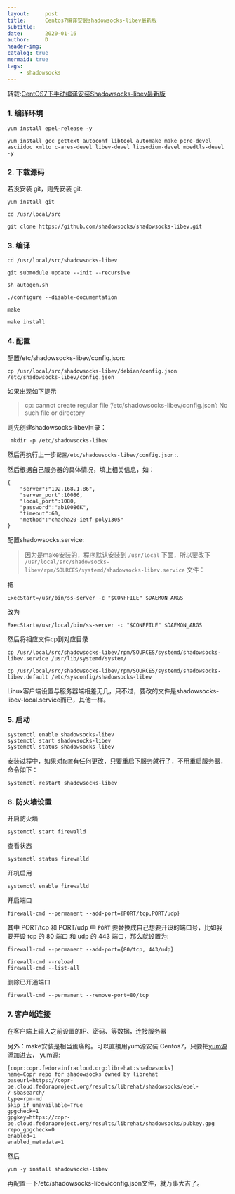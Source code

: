 ```yaml
---
layout:     post
title:      Centos7编译安装shadowsocks-libev最新版
subtitle:   
date:       2020-01-16
author:     D
header-img: 
catalog: true
mermaid: true
tags:
    - shadowsocks
---
```


转载:[CentOS7下手动编译安装Shadowsocks-libev最新版](https://b.awei.pub/2019/03/shadowsocks-libev/)

### 1. 编译环境

```
yum install epel-release -y

yum install gcc gettext autoconf libtool automake make pcre-devel asciidoc xmlto c-ares-devel libev-devel libsodium-devel mbedtls-devel -y
```

### 2. 下载源码

若没安装 git，则先安装 git.
```
yum install git
```

```
cd /usr/local/src

git clone https://github.com/shadowsocks/shadowsocks-libev.git
```

### 3. 编译

```
cd /usr/local/src/shadowsocks-libev

git submodule update --init --recursive

sh autogen.sh

./configure --disable-documentation

make

make install
```

### 4. 配置

配置/etc/shadowsocks-libev/config.json:

```
cp /usr/local/src/shadowsocks-libev/debian/config.json /etc/shadowsocks-libev/config.json
```

如果出现如下提示
>cp: cannot create regular file ‘/etc/shadowsocks-libev/config.json’: No such file or directory

则先创建shadowsocks-libev目录：
```
 mkdir -p /etc/shadowsocks-libev
```
然后再执行上一步`配置/etc/shadowsocks-libev/config.json:`.

然后根据自己服务器的具体情况，填上相关信息，如：
```
{
    "server":"192.168.1.86",
    "server_port":10086,
    "local_port":1080,
    "password":"ab10086K",
    "timeout":60,
    "method":"chacha20-ietf-poly1305"
}
```

配置shadowsocks.service:
>因为是make安装的，程序默认安装到 `/usr/local` 下面，所以要改下 `/usr/local/src/shadowsocks-libev/rpm/SOURCES/systemd/shadowsocks-libev.service` 文件：

把
```
ExecStart=/usr/bin/ss-server -c "$CONFFILE" $DAEMON_ARGS
```
改为
```
ExecStart=/usr/local/bin/ss-server -c "$CONFFILE" $DAEMON_ARGS
```

然后将相应文件cp到对应目录
```
cp /usr/local/src/shadowsocks-libev/rpm/SOURCES/systemd/shadowsocks-libev.service /usr/lib/systemd/system/

cp /usr/local/src/shadowsocks-libev/rpm/SOURCES/systemd/shadowsocks-libev.default /etc/sysconfig/shadowsocks-libev
```

Linux客户端设置与服务器端相差无几，只不过，要改的文件是shadowsocks-libev-local.service而已，其他一样。

### 5. 启动

```
systemctl enable shadowsocks-libev
systemctl start shadowsocks-libev
systemctl status shadowsocks-libev
```

安装过程中，如果对`配置`有任何更改，只要重启下服务就行了，不用重启服务器，命令如下：
```
systemctl restart shadowsocks-libev
```

### 6. 防火墙设置
开启防火墙
```
systemctl start firewalld
```
查看状态
```
systemctl status firewalld
```
开机启用
```
systemctl enable firewalld
```
开启端口
```
firewall-cmd --permanent --add-port={PORT/tcp,PORT/udp}
```
其中 PORT/tcp 和 PORT/udp 中 `PORT` 要替换成自己想要开设的端口号，比如我要开设 tcp 的 80 端口
和 udp 的 443 端口，那么就设置为:
```
firewall-cmd --permanent --add-port={80/tcp, 443/udp}
```

```
firewall-cmd --reload
firewall-cmd --list-all
```

删除已开通端口
```
firewall-cmd --permanent --remove-port=80/tcp 
```


### 7. 客户端连接

在客户端上输入之前设置的IP、密码、等数据，连接服务器

另外：make安装是相当蛋痛的。可以直接用yum源安装
Centos7，只要把[yum源](https://copr.fedorainfracloud.org/coprs/librehat/shadowsocks/repo/epel-7/librehat-shadowsocks-epel-7.repo)添加进去，
yum源:
```
[copr:copr.fedorainfracloud.org:librehat:shadowsocks]
name=Copr repo for shadowsocks owned by librehat
baseurl=https://copr-be.cloud.fedoraproject.org/results/librehat/shadowsocks/epel-7-$basearch/
type=rpm-md
skip_if_unavailable=True
gpgcheck=1
gpgkey=https://copr-be.cloud.fedoraproject.org/results/librehat/shadowsocks/pubkey.gpg
repo_gpgcheck=0
enabled=1
enabled_metadata=1
```
然后
```
yum -y install shadowsocks-libev
```
再配置一下/etc/shadowsocks-libev/config.json文件，就万事大吉了。





